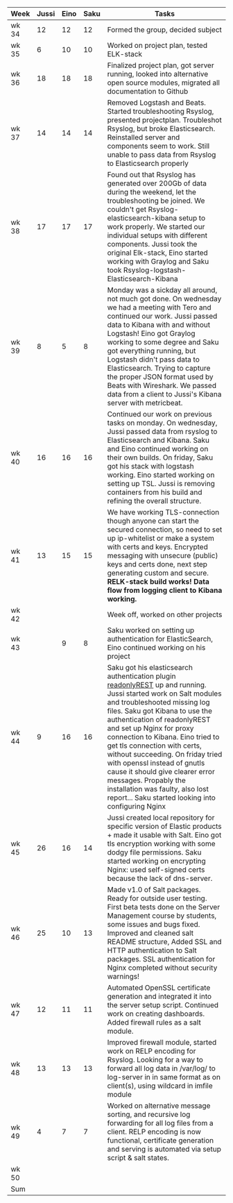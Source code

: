 |Week |Jussi | Eino | Saku | Tasks |
|-----|------|-----|------|------|
|wk 34|12|12|12|Formed the group, decided subject|
|wk 35|6|10|10|Worked on project plan, tested ELK-stack|
|wk 36|18|18|18|Finalized project plan, got server running, looked into alternative open source modules, migrated all documentation to Github|
|wk 37|14|14|14|Removed Logstash and Beats. Started troubleshooting Rsyslog, presented projectplan. Troubleshot Rsyslog, but broke Elasticsearch. Reinstalled server and components seem to work. Still unable to pass data from Rsyslog to Elasticsearch properly|
|wk 38|17|17|17|Found out that Rsyslog has generated over 200Gb of data during the weekend, let the troubleshooting be joined. We couldn't get Rsyslog-elasticsearch-kibana setup to work properly. We started our individual setups with different components. Jussi took the original Elk-stack, Eino started working with Graylog and Saku took Rsyslog-logstash-Elasticsearch-Kibana|
|wk 39|8|5|8|Monday was a sickday all around, not much got done. On wednesday we had a meeting with Tero and continued our work. Jussi passed data to Kibana with and without Logstash! Eino got Graylog working to some degree and Saku got everything running, but Logstash didn't pass data to Elasticsearch. Trying to capture the proper JSON format used by Beats with Wireshark. We passed data from a client to Jussi's Kibana server with metricbeat.|
|wk 40|16|16|16|Continued our work on previous tasks on monday. On wednesday, Jussi passed data from rsyslog to Elasticsearch and Kibana. Saku and Eino continued working on their own builds. On friday, Saku got his stack with logstash working. Eino started working on setting up TSL. Jussi is removing containers from his build and refining the overall structure.|
|wk 41|13|15|15|We have working TLS-connection though anyone can start the secured connection, so need to set up ip-whitelist or make a system with certs and keys. Encrypted messaging with unsecure (public) keys and certs done, next step generating custom and secure. **RELK-stack build works! Data flow from logging client to Kibana working.**|
|wk 42||||Week off, worked on other projects|
|wk 43||9|8|Saku worked on setting up authentication for ElasticSearch, Eino continued working on his project|
|wk 44|9|16|16|Saku got his elasticsearch authentication plugin [readonlyREST](https://github.com/jisosomppi/log-analysis/blob/master/builds/readonlyREST.md) up and running. Jussi started work on Salt modules and troubleshooted missing log files. Saku got Kibana to use the authentication of readonlyREST and set up Nginx for proxy connection to Kibana. Eino tried to get tls connection with certs, without succeeding. On friday tried with openssl instead of gnutls cause it should give clearer error messages. Propably the installation was faulty, also lost report... Saku started looking into configuring Nginx |
|wk 45|26|16|14|Jussi created local repository for specific version of Elastic products + made it usable with Salt. Eino got tls encryption working with some dodgy file permissions. Saku started working on encrypting Nginx: used self-signed certs because the lack of dns-server. |
|wk 46|25|10|13|Made v1.0 of Salt packages. Ready for outside user testing. First beta tests done on the Server Management course by students, some issues and bugs fixed. Improved and cleaned salt README structure, Added SSL and HTTP authentication to Salt packages. SSL authentication for Nginx completed without security warnings!|
|wk 47|12|11|11|Automated OpenSSL certificate generation and integrated it into the server setup script. Continued work on creating dashboards. Added firewall rules as a salt module.|
|wk 48|13|13|13|Improved firewall module, started work on RELP encoding for Rsyslog. Looking for a way to forward all log data in /var/log/ to log-server in in same format as on client(s), using wildcard in imfile module|
|wk 49|4|7|7|Worked on alternative message sorting, and recursive log forwarding for all log files from a client. RELP encoding is now functional, certificate generation and serving is automated via setup script & salt states.|
|wk 50|||||
|Sum  |||||
